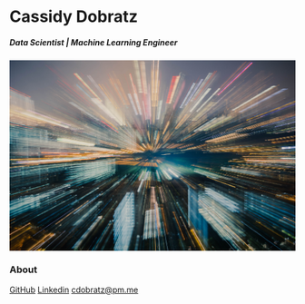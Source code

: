 # Cassidy Dobratz 
##### Data Scientist | Machine Learning Engineer


<img src="/Images/chuttersnap-776317-unsplash.jpg" align="center" width="750px">



### About

[GitHub](https://www.github.com/acudoc)
[Linkedin](https://www.linkedin.com/in/cassidydobratz/)
<cdobratz@pm.me>
